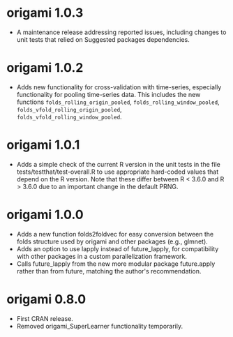 # origami 1.0.3
* A maintenance release addressing reported issues, including changes to unit
   tests that relied on Suggested packages dependencies.

# origami 1.0.2
* Adds new functionality for cross-validation with time-series, especially
   functionality for pooling time-series data. This includes the new functions
   `folds_rolling_origin_pooled`, `folds_rolling_window_pooled`,
   `folds_vfold_rolling_origin_pooled`, `folds_vfold_rolling_window_pooled`.

# origami 1.0.1
* Adds a simple check of the current R version in the unit tests in the file
   tests/testthat/test-overall.R to use appropriate hard-coded values that
   depend on the R version. Note that these differ between R < 3.6.0 and
   R > 3.6.0 due to an important change in the default PRNG.

# origami 1.0.0
* Adds a new function folds2foldvec for easy conversion between the folds
    structure used by origami and other packages (e.g., glmnet).
* Adds an option to use lapply instead of future_lapply, for compatibility with
    other packages in a custom parallelization framework.
* Calls future_lapply from the new more modular package future.apply rather than
    from future, matching the author's recommendation.

# origami 0.8.0
* First CRAN release.
* Removed origami_SuperLearner functionality temporarily.

